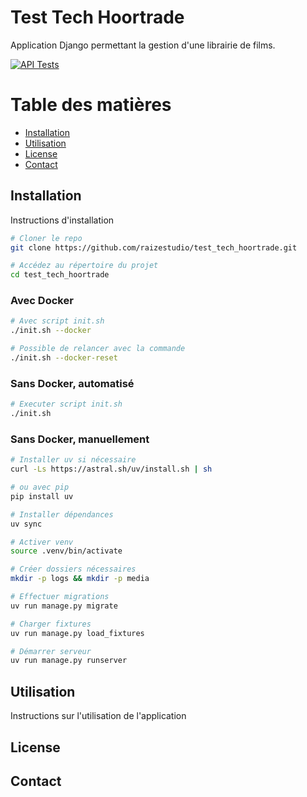 # Test Tech Hoortrade

Application Django permettant la gestion d'une librairie de films.

[![API Tests](https://github.com/raizestudio/test_tech_hoortrade/actions/workflows/main.yml/badge.svg)](https://github.com/raizestudio/test_tech_hoortrade/actions/workflows/main.yml)

# Table des matières

- [Installation](#installation)
- [Utilisation](#utilisation)
- [License](#license)
- [Contact](#contact)

## Installation

Instructions d'installation

```bash
# Cloner le repo
git clone https://github.com/raizestudio/test_tech_hoortrade.git

# Accédez au répertoire du projet
cd test_tech_hoortrade
```

### Avec Docker

```bash
# Avec script init.sh
./init.sh --docker

# Possible de relancer avec la commande
./init.sh --docker-reset
```

### Sans Docker, automatisé

```bash
# Executer script init.sh
./init.sh
```

### Sans Docker, manuellement

```bash
# Installer uv si nécessaire
curl -Ls https://astral.sh/uv/install.sh | sh

# ou avec pip
pip install uv

# Installer dépendances
uv sync

# Activer venv
source .venv/bin/activate

# Créer dossiers nécessaires
mkdir -p logs && mkdir -p media

# Effectuer migrations
uv run manage.py migrate

# Charger fixtures
uv run manage.py load_fixtures

# Démarrer serveur
uv run manage.py runserver
```

## Utilisation

Instructions sur l'utilisation de l'application

## License

## Contact


